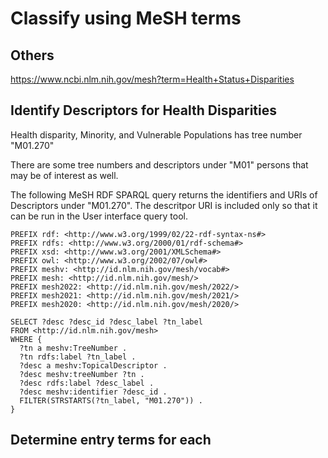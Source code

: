 # Classify using MeSH terms

## Others
 
https://www.ncbi.nlm.nih.gov/mesh?term=Health+Status+Disparities


## Identify Descriptors for Health Disparities

Health disparity, Minority, and Vulnerable Populations has tree number "M01.270"

There are some tree numbers and descriptors under "M01" persons that may be of interest as well.

The following MeSH RDF SPARQL query returns the identifiers and URIs of Descriptors under "M01.270".
The descritpor URI is included only so that it can be run in the User interface query tool.

```sparql
PREFIX rdf: <http://www.w3.org/1999/02/22-rdf-syntax-ns#>
PREFIX rdfs: <http://www.w3.org/2000/01/rdf-schema#>
PREFIX xsd: <http://www.w3.org/2001/XMLSchema#>
PREFIX owl: <http://www.w3.org/2002/07/owl#>
PREFIX meshv: <http://id.nlm.nih.gov/mesh/vocab#>
PREFIX mesh: <http://id.nlm.nih.gov/mesh/>
PREFIX mesh2022: <http://id.nlm.nih.gov/mesh/2022/>
PREFIX mesh2021: <http://id.nlm.nih.gov/mesh/2021/>
PREFIX mesh2020: <http://id.nlm.nih.gov/mesh/2020/>

SELECT ?desc ?desc_id ?desc_label ?tn_label
FROM <http://id.nlm.nih.gov/mesh>
WHERE { 
  ?tn a meshv:TreeNumber .
  ?tn rdfs:label ?tn_label .
  ?desc a meshv:TopicalDescriptor .
  ?desc meshv:treeNumber ?tn .
  ?desc rdfs:label ?desc_label .
  ?desc meshv:identifier ?desc_id .
  FILTER(STRSTARTS(?tn_label, "M01.270")) .
}
```

## Determine entry terms for each

